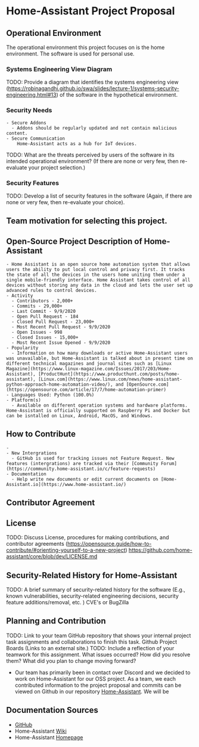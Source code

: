 # Home-Assistant Project Proposal

## Operational Environment
The operational environment this project focuses on is the home environment. The software is used for personal use. 
  ### Systems Engineering View Diagram
  TODO: Provide a diagram that identifies the systems engineering view (https://robinagandhi.github.io/swa/slides/lecture-1/systems-security-engineering.html#13) of the software in the hypothetical environment. 
  ### Security Needs
    - Secure Addons
      - Addons should be regularly updated and not contain malicious content.
    - Secure Communication
        Home-Assistant acts as a hub for IoT devices. 
  TODO: What are the threats perceived by users of the software in its intended operational environment? (If there are none or very few, then re-evaluate your project selection.)
  ### Security Features
  TODO: Develop a list of security features in the software (Again, if there are none or very few, then re-evaluate your choice).

## Team motivation for selecting this project.

## Open-Source Project Description of Home-Assistant 
    - Home Assistant is an open source home automation system that allows users the ability to put local control and privacy first. It tracks the state of all the devices in the users home uniting them under a single mobile-friendly interface. Home Assistant takes control of all devices without storing any data in the cloud and lets the user set up advanced rules to control devices. 
    - Activity
      - Contributors - 2,000+
      - Commits - 29,000+
      - Last Commit - 9/9/2020
      - Open Pull Request - 184
      - Closed Pull Request - 23,000+
      - Most Recent Pull Request - 9/9/2020
      - Open Issues - 998
      - Closed Issues - 15,000+
      - Most Recent Issue Opened - 9/9/2020
    - Popularity
      - Information on how many downloads or active Home-Assistant users was unavailable, but Home-Assistant is talked about in present time on different technical magazines and journal sites such as [Linux Magazine](https://www.linux-magazine.com/Issues/2017/203/Home-Assistant), [ProductHunt](https://www.producthunt.com/posts/home-assistant), [Linux.com](https://www.linux.com/news/home-assistant-python-approach-home-automation-video/), and [OpenSource.com](https://opensource.com/article/17/7/home-automation-primer)
    - Languages Used: Python (100.0%)
    - Platform(s)
      - Available on different operation systems and hardware platforms. Home-Assistant is officially supported on Raspberry Pi and Docker but can be isntalled on Linux, Android, MacOS, and Windows.
    
 ## How to Contribute
    - 
    - New Intergrations
      - GitHub is used for tracking issues not Feature Request. New features (intergrations) are tracked via their [Community Forum](https://community.home-assistant.io/c/feature-requests)
    - Documentation
      - Help write new documents or edit current documents on [Home-Assistant.io](https://www.home-assistant.io/)
    
 ## Contributor Agreement

 ## License 
  TODO: Discuss License, procedures for making contributions, and contributor agreements (https://opensource.guide/how-to-contribute/#orienting-yourself-to-a-new-project)
  https://github.com/home-assistant/core/blob/dev/LICENSE.md

## Security-Related History for Home-Assistant
  TODO: A brief summary of security-related history for the software (E.g., known vulnerabilities, security-related engineering decisions, security feature additions/removal, etc. )
    CVE's or BugZilla

## Planning and Contribution
  TODO: Link to your team GitHub repository that shows your internal project task assignments and collaborations to finish this task. 
Github Project Boards (Links to an external site.)
  TODO: Include a reflection of your teamwork for this assignment. What issues occurred? How did you resolve them? What did you plan to change moving forward? 
  - Our team has primarily been in contact over Discord and we decided to work on Home-Assistant for our OSS project. As a team, we each contributed information to the project proposal and commits can be viewed on Github in our repository [Home-Assistant](https://github.com/Chrs987/HomeAssistant/issues). We will be 

## Documentation Sources
 - [GitHub](https://github.com/home-assistant/core/blob/dev/README.rst)
 - Home-Assistant [Wiki](https://www.home-assistant.io/docs/)
 - Home-Assistant [Homepage](https://www.home-assistant.io/)
